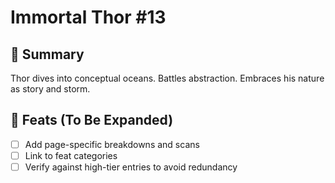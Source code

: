# Immortal Thor #13

## 📖 Summary
Thor dives into conceptual oceans. Battles abstraction. Embraces his nature as story and storm.

## 🔹 Feats (To Be Expanded)
- [ ] Add page-specific breakdowns and scans
- [ ] Link to feat categories
- [ ] Verify against high-tier entries to avoid redundancy